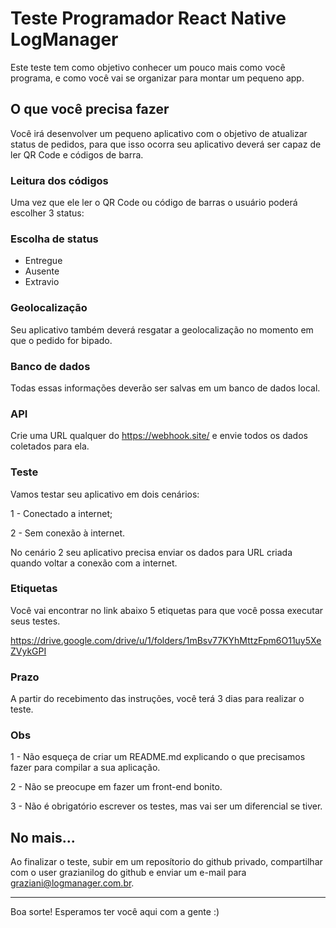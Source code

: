 # Teste Programador React Native LogManager

Este teste tem como objetivo conhecer um pouco mais como você programa, e como você vai se organizar para montar um pequeno app.
## O que você precisa fazer

Você irá desenvolver um pequeno aplicativo com o objetivo de atualizar status de pedidos, para que isso ocorra seu aplicativo deverá ser capaz de ler QR Code e códigos de barra. 

### Leitura dos códigos 

Uma vez que ele ler o QR Code ou código de barras o usuário poderá escolher 3 status: 

### Escolha de status 

- Entregue 
- Ausente 
- Extravio 

### Geolocalização 

Seu aplicativo também deverá resgatar a geolocalização no momento em que o pedido for bipado. 

### Banco de dados 

Todas essas informações deverão ser salvas em um banco de dados local.

### API 

Crie uma URL qualquer do https://webhook.site/ e envie todos os dados coletados para ela.  

### Teste 

Vamos testar seu aplicativo em dois cenários: 

1 - Conectado a internet; 

2 - Sem conexão à internet.

No cenário 2 seu aplicativo precisa enviar os dados para URL criada quando voltar a conexão com a internet. 

### Etiquetas

Você vai encontrar no link abaixo 5 etiquetas para que você possa executar seus testes.

https://drive.google.com/drive/u/1/folders/1mBsv77KYhMttzFpm6O11uy5XeZVykGPI 

### Prazo 

A partir do recebimento das instruções, você terá 3 dias para realizar o teste. 

### Obs

1 - Não esqueça de criar um README.md explicando o que precisamos fazer para compilar a sua aplicação.

2 - Não se preocupe em fazer um front-end bonito.

3 - Não é obrigatório escrever os testes, mas vai ser um diferencial se tiver.


## No mais...

Ao finalizar o teste, subir em um reposítorio do github privado, compartilhar com o user grazianilog do github e enviar um e-mail para graziani@logmanager.com.br.

---

Boa sorte! Esperamos ter você aqui com a gente :)
